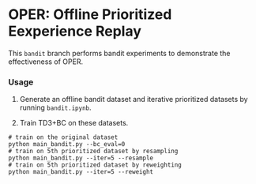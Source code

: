 # OPER: Offline Prioritized Eexperience Replay

This `bandit` branch performs bandit experiments to demonstrate the effectiveness of OPER.

### Usage
1. Generate an offline bandit dataset and iterative prioritized datasets by running `bandit.ipynb`.

2. Train TD3+BC on these datasets.
```
# train on the original dataset
python main_bandit.py --bc_eval=0
# train on 5th prioritized dataset by resampling
python main_bandit.py --iter=5 --resample
# train on 5th prioritized dataset by reweighting
python main_bandit.py --iter=5 --reweight
```
